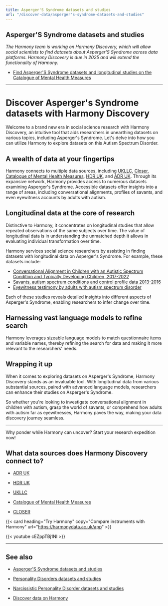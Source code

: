 ```yaml
---
title: Asperger'S Syndrome datasets and studies
url: "/discover-data/asperger's-syndrome-datasets-and-studies"
---
```


## Asperger'S Syndrome datasets and studies

*The Harmony team is working on Harmony Discovery, which will allow social scientists to find datasets about Asperger'S Syndrome across data platforms. Harmony Discovery is due in 2025 and will extend the functionality of Harmony.*

* [Find Asperger'S Syndrome datasets and longitudinal studies on the Catalogue of Mental Health Measures](https://www.cataloguementalhealth.ac.uk/?content=search&query=Topic:asperger%27s+syndrome)

---

# Discover Asperger's Syndrome datasets with Harmony Discovery

Welcome to a brand new era in social science research with Harmony Discovery, an intuitive tool that aids researchers in unearthing datasets on various topics, including Asperger's Syndrome. Let's delve into how you can utilize Harmony to explore datasets on this Autism Spectrum Disorder.

## A wealth of data at your fingertips

Harmony connects to multiple data sources, including [UKLLC](https://explore.ukllc.ac.uk), [Closer](https://www.closer.ac.uk), [Catalogue of Mental Health Measures](https://www.cataloguementalhealth.ac.uk/), [HDR UK](https://www.hdruk.ac.uk/), and [ADR UK](https://www.adruk.org/). Through its expansive network, Harmony provides access to numerous datasets examining Asperger's Syndrome. Accessible datasets offer insights into a range of areas, including conversational alignments, profiles of savants, and even eyewitness accounts by adults with autism.

## Longitudinal data at the core of research

Distinctive to Harmony, it concentrates on longitudinal studies that allow repeated observations of the same subjects over time. The value of longitudinal data is in understanding the unmatched depth it allows in evaluating individual transformation over time. 

Harmony services social science researchers by assisting in finding datasets with longitudinal data on Asperger's Syndrome. For example, these datasets include:

- [Conversational Alignment in Children with an Autistic Spectrum Condition and Typically Developing Children, 2017-2022](https://reshare.ukdataservice.ac.uk/855583/)
- [Savants, autism spectrum conditions and control profile data 2013-2016](https://reshare.ukdataservice.ac.uk/853449/)
- [Eyewitness testimony by adults with autism spectrum disorder](https://reshare.ukdataservice.ac.uk/851109/)

Each of these studies reveals detailed insights into different aspects of Asperger's Syndrome, enabling researchers to infer change over time.

## Harnessing vast language models to refine search

Harmony leverages sizeable language models to match questionnaire items and variable names, thereby refining the search for data and making it more relevant to the researchers' needs.

## Wrapping it up

When it comes to exploring datasets on Asperger's Syndrome, Harmony Discovery stands as an invaluable tool. With longitudinal data from various substantial sources, paired with advanced language models, researchers can enhance their studies on Asperger's Syndrome.

So whether you're looking to investigate conversational alignment in children with autism, grasp the world of savants, or comprehend how adults with autism far as eyewitnesses, Harmony paves the way, making your data discovery journey seamless.

---

Why ponder while Harmony can uncover? Start your research expedition now!


## What data sources does Harmony Discovery connect to?

* [ADR UK](https://www.adruk.org/data-access/data-catalogue/)

* [HDR UK](https://www.healthdatagateway.org/)

* [UKLLC](https://explore.ukllc.ac.uk)

* [Catalogue of Mental Health Measures](https://www.cataloguementalhealth.ac.uk/)

* [CLOSER](https://closer.ac.uk/)

{{< card heading="Try Harmony" copy="Compare instruments with Harmony" url="https://harmonydata.ac.uk/app" >}}

{{< youtube cEZppTBj1NI >}}


---

## See also

* [Asperger'S Syndrome datasets and studies](/discover-data/asperger's-syndrome-datasets-and-studies)

* [Personality Disorders datasets and studies](/discover-data/personality-disorders-datasets-and-studies)

* [Narcissistic Personality Disorder datasets and studies](/discover-data/narcissistic-personality-disorder-datasets-and-studies)

* [Discover data on Harmony](/discover-data/)